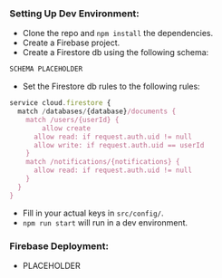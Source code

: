 ### Setting Up Dev Environment:

- Clone the repo and `npm install` the dependencies.
- Create a Firebase project.
- Create a Firestore db using the following schema:

```javascript
SCHEMA PLACEHOLDER
```

- Set the Firestore db rules to the following rules:

```javascript
service cloud.firestore {
  match /databases/{database}/documents {
    match /users/{userId} {
    	allow create
      allow read: if request.auth.uid != null
      allow write: if request.auth.uid == userId
    }
    match /notifications/{notifications} {
      allow read: if request.auth.uid != null
    }
  }
}
```

- Fill in your actual keys in `src/config/`.
- `npm run start` will run in a dev environment.

### Firebase Deployment:

- PLACEHOLDER
